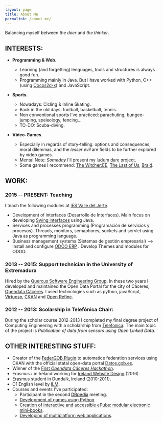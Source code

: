 ```yaml
---
layout: page
title: About Me
permalink: /about_me/
---
```


Balancing myself between *the doer* and *the thinker*.

## INTERESTS:

* **Programming & Web**. 
	* Learning (and forgetting) lenguages, tools and structures is always good fun.
	* Programming mainly in Java. But I have worked with Python, C++ (using [Cocos2d-x](http://www.cocos2d-x.org/)) and JavaScript. 

* **Sports**.
	* Nowadays: Cicling & Inline Skating.
	* Back in the old days: football, basketball, tennis. 
	* Non conventional sports I've practiced: parachuting, bungee-jumping, speleology, fencing...
	* TO-DO: Scuba-diving.

* **Video-Games**.
	* Especially in regards of story-telling: options and consequences, moral dilemmas, and the *lesser evil* are fields to be further explored by video games. 
	* Mental Note: *Someday* I'll present my [ludum dare](http://www.ludumdare.com/compo/) project.
	* Some games I recommend: [The Witcher:EE](http://thewitcher.com/en/witcher1/), [The Last of Us](http://www.thelastofus.playstation.com/index.html), [Braid](http://braid-game.com/).

## WORK:

### 2015 -- PRESENT: Teaching

I teach the following modules at [IES Valle del Jerte](http://iesvallejertepla.juntaextremadura.net/).
* Development of interfaces (Desarrollo de Interfaces). Main focus on developing [Swing interfaces](https://docs.oracle.com/javase/8/docs/api/javax/swing/package-summary.html) using Java.
* Services and processes programming (Programación de servicios y procesos). Threads, monitors, semaphores, sockets and servlet using Java as programming language.
* Business management systems (Sistemas de gestión empresarial) --> Install and configure [ODOO ERP](https://www.odoo.com/) . Develop Themes and modules for ODOO.

### 2013 -- 2015: Support technician in the University of Extremadura

Hired by the [Quercus Software Engineering Group](http://www.unex.es/investigacion/grupos/quercus). In these two years I developed and maintained the Open Data Portal for the city of Cáceres, [Opendata Cáceres](http://opendata.caceres.es). I used technologies such as python, javaScript, [Virtuoso](https://virtuoso.openlinksw.com/), [CKAN](http://ckan.org/) and [Open Refine](http://openrefine.org/).

### 2012 -- 2013: Scolarship in Telefónica Chair:

During the scholar course 2012-2013 I completed my final degree project of Computing Engineering with a scholarship from [Telefonica](http://catedratelefonica.unex.es/). The main topic of the project is *Publication of data from sensors using Open Linked Data*.


## OTHER INTERESTING STUFF:

* Creator of the [FederGOB Plugin](https://github.com/jesusredondo/ckanext-federgob) to automatice federation services using CKAN with the official statal open-data portal [Datos.gob.es](http://datos.gob.es/).
* Winner of the [First *Opendata Cáceres Hackathon*](http://escuelapolitecnicacc.blogspot.com.es/2015/11/i-hackathon-opendata-caceres.html).
* Erasmus+ in Ireland working for [Ireland Website Design](http://www.irelandwebsitedesign.com/) (2016). 
* Erasmus student in Dundalk, Ireland (2010-2011).
* C1 English level by [ILM](http://www.unex.es/organizacion/gobierno/vicerrectorados/viceext/estructura/instituto-de-lenguas-modernas-uex/informacion-general/presentacion).
* Courses and events I've participated:
	- Participant in the second [DBpedia](http://es.dbpedia.org/wiki/Wiki.jsp?page=Bienvenido) meeting.
	- [Development of games using Python](http://www.unex.es/organizacion/servicios-universitarios/secretariados/postgrado/funciones/cursos/perfeccionamiento/videojuego%20pyth).
	- [Creation of interactive and accessible ePubs: modular electronic mini-books](http://extension.uned.es/actividad/11744).
	- [Developing of multiplatform web applications](http://www.aulamentor.com.es/index.php/cursos/-desarrollo-de-aplicaciones-web-multiplataforma/233).
